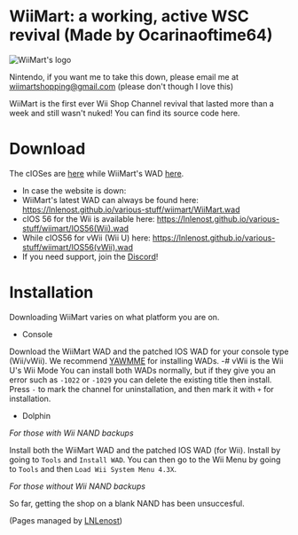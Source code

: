 # WiiMart: a working, active WSC revival (Made by Ocarinaoftime64)

<img src="https://file.garden/Z9Bs3ZQDFXkNPYbh/WiiMart_star_logo.png" alt="WiiMart's logo">

Nintendo, if you want me to take this down, please email me at wiimartshopping@gmail.com
(please don't though I love this)

WiiMart is the first ever Wii Shop Channel revival that lasted more than a week and still wasn't nuked!
You can find its source code here.

# Download
The cIOSes are [here](https://wiimart.github.io/cIOS/) while WiiMart's WAD [here](https://wiimart.github.io/wad/).
- In case the website is down:
- WiiMart's latest WAD can always be found here: https://lnlenost.github.io/various-stuff/wiimart/WiiMart.wad
- cIOS 56 for the Wii is available here: https://lnlenost.github.io/various-stuff/wiimart/IOS56(Wii).wad
- While cIOS56 for vWii (Wii U) here: https://lnlenost.github.io/various-stuff/wiimart/IOS56(vWii).wad 
- If you need support, join the [Discord](https://dsc.gg/WiiMart)!

# Installation
Downloading WiiMart varies on what platform you are on.

- Console

Download the WiiMart WAD and the patched IOS WAD for your console type (Wii/vWii). We recommend [YAWMME](https://oscwii.org/library/app/yawmME) for installing WADs.
-# vWii is the Wii U's Wii Mode
You can install both WADs normally, but if they give you an error such as `-1022` or `-1029` you can delete the existing title then install. Press `-` to mark the channel for uninstallation, and then mark it with `+` for installation.

- Dolphin

*For those with Wii NAND backups*

Install both the WiiMart WAD and the patched IOS WAD (for Wii). Install by going to `Tools` and `Install WAD`. You can then go to the Wii Menu by going to `Tools` and then `Load Wii System Menu 4.3X`.

*For those without Wii NAND backups*

So far, getting the shop on a blank NAND has been unsuccesful.




(Pages managed by [LNLenost](https://github.com/LNLenost))
